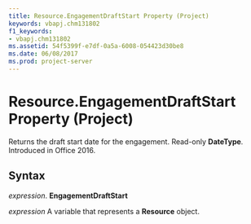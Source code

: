 ```yaml
---
title: Resource.EngagementDraftStart Property (Project)
keywords: vbapj.chm131802
f1_keywords:
- vbapj.chm131802
ms.assetid: 54f5399f-e7df-0a5a-6008-054423d30be8
ms.date: 06/08/2017
ms.prod: project-server
---
```



# Resource.EngagementDraftStart Property (Project)

Returns the draft start date for the engagement. Read-only **DateType**. Introduced in Office 2016.


## Syntax

 _expression_. **EngagementDraftStart**

 _expression_ A variable that represents a **Resource** object.


